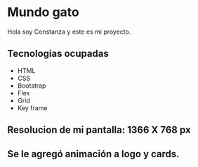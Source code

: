 # Mundo gato 

Hola soy Constanza y este es mi proyecto.


## Tecnologias ocupadas
- HTML
- CSS
- Bootstrap
- Flex
- Grid
- Key frame

## Resolucion de mi pantalla: 1366 X 768 px

## Se le agregó animación a logo y cards.

